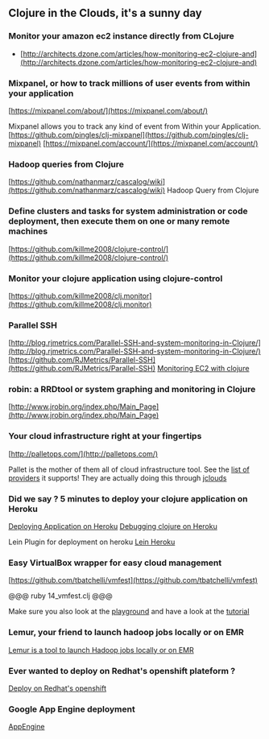 ## Clojure in the Clouds, it's a sunny day

### Monitor your amazon ec2 instance directly from CLojure
* [http://architects.dzone.com/articles/how-monitoring-ec2-clojure-and](http://architects.dzone.com/articles/how-monitoring-ec2-clojure-and)

### Mixpanel, or how to track millions of user events from within your application
[https://mixpanel.com/about/](https://mixpanel.com/about/)

Mixpanel allows you to track any kind of event from Within your Application.
[https://github.com/pingles/clj-mixpanel](https://github.com/pingles/clj-mixpanel)
[https://mixpanel.com/account/](https://mixpanel.com/account/)

### Hadoop queries from Clojure
[https://github.com/nathanmarz/cascalog/wiki](https://github.com/nathanmarz/cascalog/wiki)
Hadoop Query from Clojure

### Define clusters and tasks for system administration or code deployment, then execute them on one or many remote machines
[https://github.com/killme2008/clojure-control/](https://github.com/killme2008/clojure-control/)

### Monitor your clojure application using clojure-control
[https://github.com/killme2008/clj.monitor](https://github.com/killme2008/clj.monitor)

### Parallel SSH
[http://blog.rjmetrics.com/Parallel-SSH-and-system-monitoring-in-Clojure/](http://blog.rjmetrics.com/Parallel-SSH-and-system-monitoring-in-Clojure/)
[https://github.com/RJMetrics/Parallel-SSH](https://github.com/RJMetrics/Parallel-SSH)
[Monitoring EC2 with clojure](http://paulosuzart.github.com/blog/2012/04/17/monitoring-ec2-with-clojure-and-server-stats/)

### robin: a RRDtool or system graphing and monitoring in Clojure
[http://www.jrobin.org/index.php/Main_Page](http://www.jrobin.org/index.php/Main_Page)

### Your cloud infrastructure right at your fingertips
[http://palletops.com/](http://palletops.com/)

Pallet is the mother of them all of cloud infrastructure tool. See the [list of providers](http://www.jclouds.org/documentation/reference/supported-providers/) it supports! 
They are actually doing this through [jclouds](http://www.jclouds.org/)

### Did we say ? 5 minutes to deploy your clojure application on Heroku
[Deploying Application on Heroku](https://devcenter.heroku.com/articles/clojure-web-application)
[Debugging clojure on Heroku](https://devcenter.heroku.com/articles/debugging-clojure)

Lein Plugin for deployment on heroku
[Lein Heroku](https://github.com/technomancy/lein-heroku)

### Easy VirtualBox wrapper for easy cloud management
[https://github.com/tbatchelli/vmfest](https://github.com/tbatchelli/vmfest)

@@@ ruby 14_vmfest.clj @@@

Make sure you also look at the [playground](https://github.com/pallet/vmfest-playground) and have a look at the [tutorial](https://github.com/pallet/vmfest-playground/blob/master/src/play.clj)

### Lemur, your friend to launch hadoop jobs locally or on EMR
[Lemur is a tool to launch Hadoop jobs locally or on EMR](https://github.com/TheClimateCorporation/lemur)

### Ever wanted to deploy on Redhat's openshift plateform ?
[Deploy on Redhat's openshift](http://sisciatech.tumblr.com/post/29614188595/webnoir-in-openshift)

### Google App Engine deployment
[AppEngine](https://github.com/gcv/appengine-magic)
